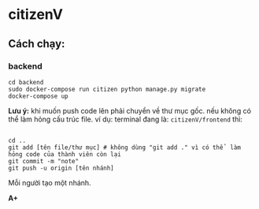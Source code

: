 # citizenV

## Cách chạy:
### backend
```
cd backend
sudo docker-compose run citizen python manage.py migrate
docker-compose up
```

**Lưu ý:** khi muốn push code lên phải chuyển về thư mục gốc. nếu không có thể làm hỏng cấu trúc file.
ví dụ: terminal đang là: ```citizenV/frontend``` thì:
```

cd ..
git add [tên file/thư mục] # không dùng "git add ." vì có thể  làm hỏng code của thành viên còn lại
git commit -m "note"
git push -u origin [tên nhánh]
```
Mỗi người tạo một nhánh.

**A+**